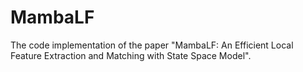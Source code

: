 # MambaLF
The code implementation of the paper "MambaLF: An Efficient Local Feature Extraction and Matching with State Space Model".
